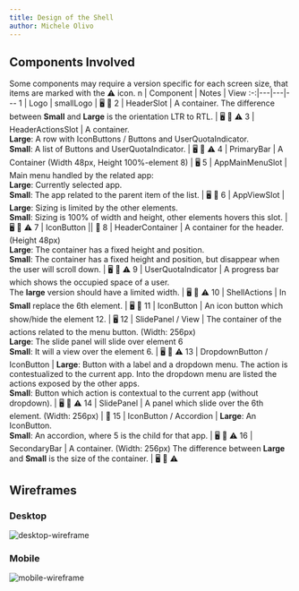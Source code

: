 ```yaml
---
title: Design of the Shell
author: Michele Olivo
---
```


## Components Involved

Some components may require a version specific for each screen size, that items are marked with the ⚠️ icon.
n | Component | Notes | View
:-:|---|---|---
1 | Logo | smallLogo | 🖥️ 📱
2 | HeaderSlot | A container. The difference between **Small** and **Large** is the orientation LTR to RTL. | 🖥️ 📱 ⚠️
3 | HeaderActionsSlot | A container. <br> **Large**: A row with IconButtons / Buttons and UserQuotaIndicator. <br> **Small**: A list of Buttons and UserQuotaIndicator. | 🖥️ 📱 ⚠️
4 | PrimaryBar | A Container (Width 48px, Height 100%-element 8) | 🖥️
5 | AppMainMenuSlot | Main menu handled by the related app: <br> **Large**: Currently selected app. <br> **Small**: The app related to the parent item of the list. | 🖥️ 📱
6 | AppViewSlot | **Large**: Sizing is limited by the other elements. <br> **Small**: Sizing is 100% of width and height, other elements hovers this slot. | 🖥️ 📱 ⚠️
7 | IconButton || 📱
8 | HeaderContainer | A container for the header. (Height 48px) <br> **Large**: The container has a fixed height and position. <br> **Small**: The container has a fixed height and position, but disappear when the user will scroll down. | 🖥️ 📱 ⚠️
9 | UserQuotaIndicator |  A progress bar which shows the occupied space of a user. <br> The **large** version should have a limited width. | 🖥️ 📱 ⚠️
10 | ShellActions | In **Small** replace the 6th element. | 🖥️ 📱
11 | IconButton | An icon button which show/hide the element 12. | 🖥️
12 | SlidePanel / View | The container of the actions related to the menu button. (Width: 256px)<br> **Large**: The slide panel will slide over element 6 <br> **Small**: It will a view over the element 6. | 🖥️ 📱 ⚠️
13 | DropdownButton / IconButton | **Large**: Button with a label and a dropdown menu. The action is contestualized to the current app. Into the dropdown menu are listed the actions exposed by the other apps. <br> **Small**: Button which action is contextual to the current app (without dropdown). | 🖥️ 📱 ⚠️
14 | SlidePanel | A panel which slide over the 6th element. (Width: 256px) | 📱
15 | IconButton / Accordion | **Large**: An IconButton. <br> **Small**: An accordion, where 5 is the child for that app. | 🖥️ 📱 ⚠️
16 | SecondaryBar | A container. (Width: 256px) The difference between **Large** and **Small** is the size of the container. | 🖥️ 📱 ⚠️

## Wireframes

### Desktop

![desktop-wireframe](assets/design/shell/desktop.png)

### Mobile

![mobile-wireframe](assets/design/shell/mobile.png)
